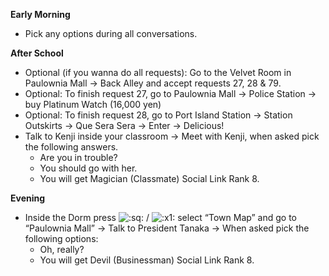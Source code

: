 **Early Morning**

- Pick any options during all conversations.

**After School**

- Optional (if you wanna do all requests): Go to the Velvet Room in Paulownia Mall -> Back Alley and accept requests 27, 28 & 79.
- Optional: To finish request 27, go to Paulownia Mall -> Police Station -> buy Platinum Watch (16,000 yen)
- Optional: To finish request 28, go to Port Island Station -> Station Outskirts -> Que Sera Sera -> Enter -> Delicious!
- Talk to Kenji inside your classroom -> Meet with Kenji, when asked pick the following answers.
  - Are you in trouble?
  - You should go with her.
  - You will get Magician (Classmate) Social Link Rank 8.

**Evening**

- Inside the Dorm press ![:sq:](https://www.powerpyx.com/wp-includes/images/smilies/square.png) / ![:x1:](https://www.powerpyx.com/wp-includes/images/smilies/x1.png) select “Town Map” and go to “Paulownia Mall” -> Talk to President Tanaka -> When asked pick the following options:
  - Oh, really?
  - You will get Devil (Businessman) Social Link Rank 8.
